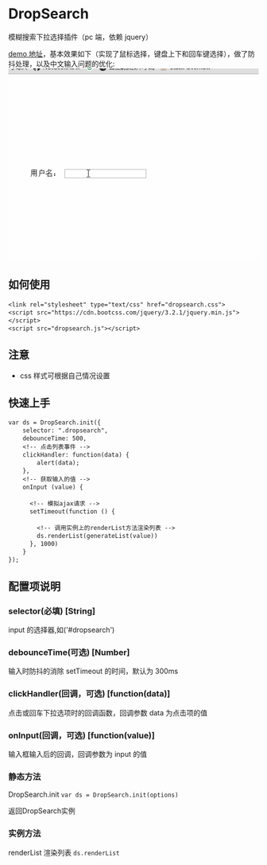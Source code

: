 # DropSearch

模糊搜索下拉选择插件（pc 端，依赖 jquery）

[demo 地址](http://notgeekatall.github.io/demos/dropsearch/)，基本效果如下（实现了鼠标选择，键盘上下和回车键选择），做了防抖处理，以及中文输入问题的优化:
![DropSearch](/dropsearch.gif)

## 如何使用

    <link rel="stylesheet" type="text/css" href="dropsearch.css">
    <script src="https://cdn.bootcss.com/jquery/3.2.1/jquery.min.js"></script>
    <script src="dropsearch.js"></script>

## 注意

- css 样式可根据自己情况设置

## 快速上手

    var ds = DropSearch.init({
        selector: ".dropsearch",
        debounceTime: 500,
        <!-- 点击列表事件 -->
        clickHandler: function(data) {
            alert(data);
        },
        <!-- 获取输入的值 -->
        onInput (value) {

          <!-- 模拟ajax请求 -->
          setTimeout(function () {

            <!-- 调用实例上的renderList方法渲染列表 -->
            ds.renderList(generateList(value))
          }, 1000)
        }
    });

## 配置项说明

### selector(必填) [String]

input 的选择器,如('#dropsearch')

### debounceTime(可选) [Number]

输入时防抖的消除 setTimeout 的时间，默认为 300ms

### clickHandler(回调，可选) [function(data)]

点击或回车下拉选项时的回调函数，回调参数 data 为点击项的值

### onInput(回调，可选) [function(value)]

输入框输入后的回调，回调参数为 input 的值

### 静态方法
DropSearch.init
`var ds = DropSearch.init(options)`

返回DropSearch实例
### 实例方法
renderList 渲染列表
`ds.renderList`
